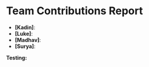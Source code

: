 # Team Contributions Report

- **[Kadin]**: 
- **[Luke]**: 
- **[Madhav]**:
- **[Surya]**: 

**Testing:**
